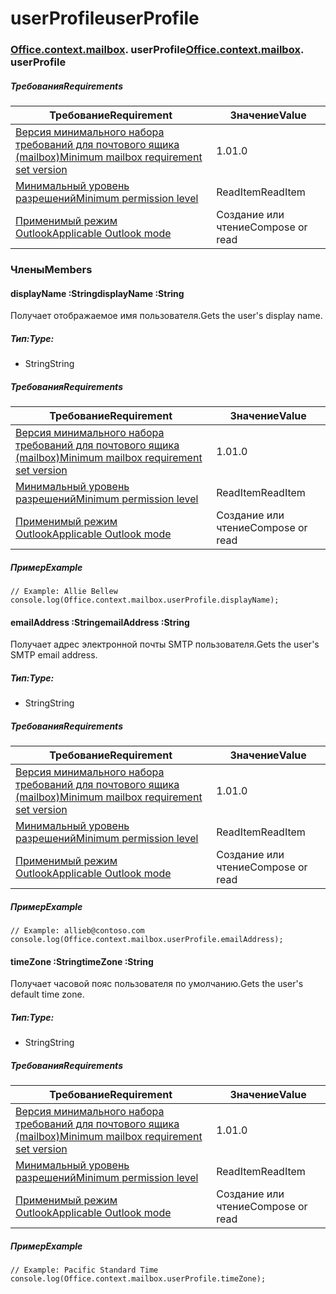 
# <a name="userprofile"></a><span data-ttu-id="b2156-101">userProfile</span><span class="sxs-lookup"><span data-stu-id="b2156-101">userProfile</span></span>

### <span data-ttu-id="b2156-p101">[Office](Office.md)[.context](Office.context.md)[.mailbox](Office.context.mailbox.md). userProfile</span><span class="sxs-lookup"><span data-stu-id="b2156-p101">[Office](Office.md)[.context](Office.context.md)[.mailbox](Office.context.mailbox.md). userProfile</span></span>

##### <a name="requirements"></a><span data-ttu-id="b2156-104">Требования</span><span class="sxs-lookup"><span data-stu-id="b2156-104">Requirements</span></span>

|<span data-ttu-id="b2156-105">Требование</span><span class="sxs-lookup"><span data-stu-id="b2156-105">Requirement</span></span>| <span data-ttu-id="b2156-106">Значение</span><span class="sxs-lookup"><span data-stu-id="b2156-106">Value</span></span>|
|---|---|
|[<span data-ttu-id="b2156-107">Версия минимального набора требований для почтового ящика (mailbox)</span><span class="sxs-lookup"><span data-stu-id="b2156-107">Minimum mailbox requirement set version</span></span>](/javascript/office/requirement-sets/outlook-api-requirement-sets)| <span data-ttu-id="b2156-108">1.0</span><span class="sxs-lookup"><span data-stu-id="b2156-108">1.0</span></span>|
|[<span data-ttu-id="b2156-109">Минимальный уровень разрешений</span><span class="sxs-lookup"><span data-stu-id="b2156-109">Minimum permission level</span></span>](https://docs.microsoft.com/outlook/add-ins/understanding-outlook-add-in-permissions)| <span data-ttu-id="b2156-110">ReadItem</span><span class="sxs-lookup"><span data-stu-id="b2156-110">ReadItem</span></span>|
|[<span data-ttu-id="b2156-111">Применимый режим Outlook</span><span class="sxs-lookup"><span data-stu-id="b2156-111">Applicable Outlook mode</span></span>](https://docs.microsoft.com/outlook/add-ins/#extension-points)| <span data-ttu-id="b2156-112">Создание или чтение​</span><span class="sxs-lookup"><span data-stu-id="b2156-112">Compose or read</span></span>|

### <a name="members"></a><span data-ttu-id="b2156-113">Члены</span><span class="sxs-lookup"><span data-stu-id="b2156-113">Members</span></span>

####  <a name="displayname-string"></a><span data-ttu-id="b2156-114">displayName :String</span><span class="sxs-lookup"><span data-stu-id="b2156-114">displayName :String</span></span>

<span data-ttu-id="b2156-115">Получает отображаемое имя пользователя.</span><span class="sxs-lookup"><span data-stu-id="b2156-115">Gets the user's display name.</span></span>

##### <a name="type"></a><span data-ttu-id="b2156-116">Тип:</span><span class="sxs-lookup"><span data-stu-id="b2156-116">Type:</span></span>

*   <span data-ttu-id="b2156-117">String</span><span class="sxs-lookup"><span data-stu-id="b2156-117">String</span></span>

##### <a name="requirements"></a><span data-ttu-id="b2156-118">Требования</span><span class="sxs-lookup"><span data-stu-id="b2156-118">Requirements</span></span>

|<span data-ttu-id="b2156-119">Требование</span><span class="sxs-lookup"><span data-stu-id="b2156-119">Requirement</span></span>| <span data-ttu-id="b2156-120">Значение</span><span class="sxs-lookup"><span data-stu-id="b2156-120">Value</span></span>|
|---|---|
|[<span data-ttu-id="b2156-121">Версия минимального набора требований для почтового ящика (mailbox)</span><span class="sxs-lookup"><span data-stu-id="b2156-121">Minimum mailbox requirement set version</span></span>](/javascript/office/requirement-sets/outlook-api-requirement-sets)| <span data-ttu-id="b2156-122">1.0</span><span class="sxs-lookup"><span data-stu-id="b2156-122">1.0</span></span>|
|[<span data-ttu-id="b2156-123">Минимальный уровень разрешений</span><span class="sxs-lookup"><span data-stu-id="b2156-123">Minimum permission level</span></span>](https://docs.microsoft.com/outlook/add-ins/understanding-outlook-add-in-permissions)| <span data-ttu-id="b2156-124">ReadItem</span><span class="sxs-lookup"><span data-stu-id="b2156-124">ReadItem</span></span>|
|[<span data-ttu-id="b2156-125">Применимый режим Outlook</span><span class="sxs-lookup"><span data-stu-id="b2156-125">Applicable Outlook mode</span></span>](https://docs.microsoft.com/outlook/add-ins/#extension-points)| <span data-ttu-id="b2156-126">Создание или чтение​</span><span class="sxs-lookup"><span data-stu-id="b2156-126">Compose or read</span></span>|

##### <a name="example"></a><span data-ttu-id="b2156-127">Пример</span><span class="sxs-lookup"><span data-stu-id="b2156-127">Example</span></span>

```
// Example: Allie Bellew
console.log(Office.context.mailbox.userProfile.displayName);
```

####  <a name="emailaddress-string"></a><span data-ttu-id="b2156-128">emailAddress :String</span><span class="sxs-lookup"><span data-stu-id="b2156-128">emailAddress :String</span></span>

<span data-ttu-id="b2156-129">Получает адрес электронной почты SMTP пользователя.</span><span class="sxs-lookup"><span data-stu-id="b2156-129">Gets the user's SMTP email address.</span></span>

##### <a name="type"></a><span data-ttu-id="b2156-130">Тип:</span><span class="sxs-lookup"><span data-stu-id="b2156-130">Type:</span></span>

*   <span data-ttu-id="b2156-131">String</span><span class="sxs-lookup"><span data-stu-id="b2156-131">String</span></span>

##### <a name="requirements"></a><span data-ttu-id="b2156-132">Требования</span><span class="sxs-lookup"><span data-stu-id="b2156-132">Requirements</span></span>

|<span data-ttu-id="b2156-133">Требование</span><span class="sxs-lookup"><span data-stu-id="b2156-133">Requirement</span></span>| <span data-ttu-id="b2156-134">Значение</span><span class="sxs-lookup"><span data-stu-id="b2156-134">Value</span></span>|
|---|---|
|[<span data-ttu-id="b2156-135">Версия минимального набора требований для почтового ящика (mailbox)</span><span class="sxs-lookup"><span data-stu-id="b2156-135">Minimum mailbox requirement set version</span></span>](/javascript/office/requirement-sets/outlook-api-requirement-sets)| <span data-ttu-id="b2156-136">1.0</span><span class="sxs-lookup"><span data-stu-id="b2156-136">1.0</span></span>|
|[<span data-ttu-id="b2156-137">Минимальный уровень разрешений</span><span class="sxs-lookup"><span data-stu-id="b2156-137">Minimum permission level</span></span>](https://docs.microsoft.com/outlook/add-ins/understanding-outlook-add-in-permissions)| <span data-ttu-id="b2156-138">ReadItem</span><span class="sxs-lookup"><span data-stu-id="b2156-138">ReadItem</span></span>|
|[<span data-ttu-id="b2156-139">Применимый режим Outlook</span><span class="sxs-lookup"><span data-stu-id="b2156-139">Applicable Outlook mode</span></span>](https://docs.microsoft.com/outlook/add-ins/#extension-points)| <span data-ttu-id="b2156-140">Создание или чтение​</span><span class="sxs-lookup"><span data-stu-id="b2156-140">Compose or read</span></span>|

##### <a name="example"></a><span data-ttu-id="b2156-141">Пример</span><span class="sxs-lookup"><span data-stu-id="b2156-141">Example</span></span>

```
// Example: allieb@contoso.com
console.log(Office.context.mailbox.userProfile.emailAddress);
```

####  <a name="timezone-string"></a><span data-ttu-id="b2156-142">timeZone :String</span><span class="sxs-lookup"><span data-stu-id="b2156-142">timeZone :String</span></span>

<span data-ttu-id="b2156-143">Получает часовой пояс пользователя по умолчанию.</span><span class="sxs-lookup"><span data-stu-id="b2156-143">Gets the user's default time zone.</span></span>

##### <a name="type"></a><span data-ttu-id="b2156-144">Тип:</span><span class="sxs-lookup"><span data-stu-id="b2156-144">Type:</span></span>

*   <span data-ttu-id="b2156-145">String</span><span class="sxs-lookup"><span data-stu-id="b2156-145">String</span></span>

##### <a name="requirements"></a><span data-ttu-id="b2156-146">Требования</span><span class="sxs-lookup"><span data-stu-id="b2156-146">Requirements</span></span>

|<span data-ttu-id="b2156-147">Требование</span><span class="sxs-lookup"><span data-stu-id="b2156-147">Requirement</span></span>| <span data-ttu-id="b2156-148">Значение</span><span class="sxs-lookup"><span data-stu-id="b2156-148">Value</span></span>|
|---|---|
|[<span data-ttu-id="b2156-149">Версия минимального набора требований для почтового ящика (mailbox)</span><span class="sxs-lookup"><span data-stu-id="b2156-149">Minimum mailbox requirement set version</span></span>](/javascript/office/requirement-sets/outlook-api-requirement-sets)| <span data-ttu-id="b2156-150">1.0</span><span class="sxs-lookup"><span data-stu-id="b2156-150">1.0</span></span>|
|[<span data-ttu-id="b2156-151">Минимальный уровень разрешений</span><span class="sxs-lookup"><span data-stu-id="b2156-151">Minimum permission level</span></span>](https://docs.microsoft.com/outlook/add-ins/understanding-outlook-add-in-permissions)| <span data-ttu-id="b2156-152">ReadItem</span><span class="sxs-lookup"><span data-stu-id="b2156-152">ReadItem</span></span>|
|[<span data-ttu-id="b2156-153">Применимый режим Outlook</span><span class="sxs-lookup"><span data-stu-id="b2156-153">Applicable Outlook mode</span></span>](https://docs.microsoft.com/outlook/add-ins/#extension-points)| <span data-ttu-id="b2156-154">Создание или чтение​</span><span class="sxs-lookup"><span data-stu-id="b2156-154">Compose or read</span></span>|

##### <a name="example"></a><span data-ttu-id="b2156-155">Пример</span><span class="sxs-lookup"><span data-stu-id="b2156-155">Example</span></span>

```
// Example: Pacific Standard Time
console.log(Office.context.mailbox.userProfile.timeZone);
```